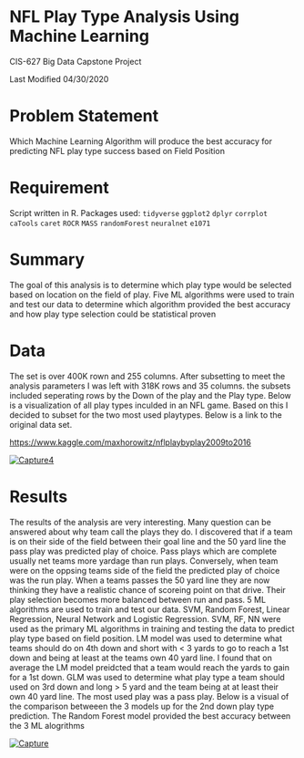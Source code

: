 # NFL Play Type Analysis Using Machine Learning 

CIS-627 Big Data Capstone Project

Last Modified 04/30/2020


# Problem Statement

Which Machine Learning Algorithm will produce the best accuracy for predicting NFL play type success based on Field Position


# Requirement

Script written in R. Packages used: `tidyverse` `ggplot2` `dplyr` `corrplot` `caTools` `caret` `ROCR` `MASS` `randomForest` `neuralnet`
`e1071`


# Summary

The goal of this analysis is to determine which play type would be selected based on location on the field of play. Five ML algorithms were used to train and test our data to determine which algorithm provided the best accuracy and how play type selection could be statistical proven


# Data 
The set is over 400K rown and 255 columns. After subsetting to meet the analysis parameters I was left with 318K rows and 35 columns.
the subsets included seperating rows by the Down of the play and the Play type. Below is a visualization of all play types inculded in an NFL game. Based on this I decided to subset for the two most used playtypes. Below is a link to the original data set. 

https://www.kaggle.com/maxhorowitz/nflplaybyplay2009to2016

<a href="https://ibb.co/QrF5fFd"><img src="https://i.ibb.co/FgbPKbV/Capture4.png" alt="Capture4" border="0"></a>


# Results

The results of the analysis are very interesting. Many question can be answered about why team call the plays they do. I discovered that if a team is on their side of the field between their goal line and the 50 yard line the pass play was predicted play of choice. Pass plays which are complete usually net teams more yardage than run plays. 
Conversely, when team were on the oppsing teams side of the field the predicted play of choice was the run play. When a teams passes the 50 yard line they are now thinking they have a realistic chance of scoreing point on that drive. Their play selection becomes more balanced between run and pass.
5 ML algorithms are used to train and test our data. SVM, Random Forest, Linear Regression, Neural Network and Logistic Regression. SVM, RF, NN were used as the primary ML algorithms in training and testing the data to predict play type based on field position. LM model was used to determine what teams should do on 4th down and short with < 3 yards to go to reach a 1st down and being at least at the teams own 40 yard line. I found that on average the LM model preidcted that a team would reach the yards to gain for a 1st down. 
GLM was used to determine what play type a team should used on 3rd down and long > 5 yard and the team being at at least their own 40 yard line. The most used play was a pass play. Below is a visual of the comparison betweeen the 3 models up for the 2nd down play type prediction. The Random Forest model provided the best accuracy between the 3 ML alogrithms 

<a href="https://ibb.co/Hr3SKzq"><img src="https://i.ibb.co/FBCrhwz/Capture.png" alt="Capture" border="0"></a>








